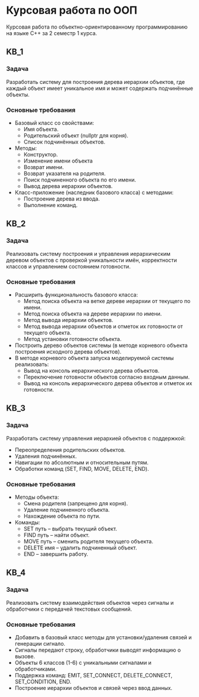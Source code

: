 # Курсовая работа по ООП

Курсовая работа по объектно-ориентированному программированию на языке С++ за 2 семестр 1 курса.

## KB_1

### Задача 
Разработать систему для построения дерева иерархии объектов, где каждый объект имеет уникальное имя и может содержать подчинённые объекты.

### Основные требования
- Базовый класс со свойствами:
   - Имя объекта.
   - Родительский объект (nullptr для корня).
   - Список подчинённых объектов.
- Методы:
   - Конструктор.
   - Изменение имени объекта
   - Возврат имени.
   - Возврат указателя на родителя.
   - Поиск подчиненного объекта по его имени.
   - Вывод дерева иерархии объектов.
- Класс-приложение (наследник базового класса) с методами:
   - Построение дерева из ввода.
   - Выполнение команд.
 
## KB_2

### Задача 
Реализовать систему построения и управления иерархическим деревом объектов с проверкой уникальности имён, корректности классов и управлением состоянием готовности.

### Основные требования
- Расширить функциональность базового класса:
   - Метод поиска объекта на ветке дереве иерархии от текущего по имени.
   - Метод поиска объекта на дереве иерархии по имени.
   - Метод вывода иерархии объектов.
   - Метод вывода иерархии объектов и отметок их готовности от текущего объекта.
   - Метод установки готовности объекта.
- Построить дерево объектов системы (в методе корневого объекта построения исходного дерева объектов).
- В методе корневого объекта запуска моделируемой системы реализовать:
   - Вывод на консоль иерархического дерева объектов.
   - Переключение готовности объектов согласно входным данным.
   - Вывод на консоль иерархического дерева объектов и отметок их готовности.
 
## KB_3

### Задача 
Разработать систему управления иерархией объектов с поддержкой:
- Переопределения родительских объектов.
- Удаления подчинённых.
- Навигации по абсолютным и относительным путям.
- Обработки команд (SET, FIND, MOVE, DELETE, END).

### Основные требования
- Методы объекта:
   - Смена родителя (запрещено для корня).
   - Удаление подчиненного объекта.
   - Нахождение объекта по пути.
- Команды:
   - SET путь – выбрать текущий объект.
   - FIND путь – найти объект.
   - MOVE путь – сменить родителя текущего объекта.
   - DELETE имя – удалить подчиненный объект.
   - END – завершить работу.

## KB_4

### Задача 
Реализовать систему взаимодействия объектов через сигналы и обработчики с передачей текстовых сообщений.

### Основные требования
- Добавить в базовый класс методы для установки/удаления связей и генерации сигнало.
- Сигналы передают строку, обработчики выводят информацию о вызове.
- Объекты 6 классов (1-6) с уникальными сигналами и обработчиками.
- Поддержка команд: EMIT, SET_CONNECT, DELETE_CONNECT, SET_CONDITION, END.
- Построение иерархии объектов и связей через ввод данных.
